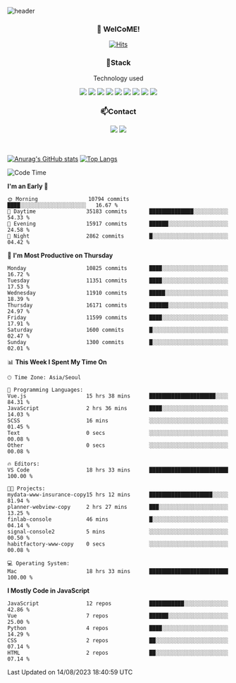 ![header](https://capsule-render.vercel.app/api?type=waving&color=gradient&height=200&text=Kyungjoon&fontAlign=70&fontAlignY=40&animation=twinkling)

<h3 align="center">👋 WelCoME!</h3>

<div align=center>
  
[![Hits](https://hits.seeyoufarm.com/api/count/incr/badge.svg?url=https%3A%2F%2Fgithub.com%2Fuvula6921&count_bg=%2322BAC9&title_bg=%23827F7F&icon=iconify.svg&icon_color=%2325A27F&title=visits&edge_flat=false)](https://hits.seeyoufarm.com)
  
</div>
<h3 align="center">📌Stack</h3>
<p align="center">Technology used</p>
<div align="center"><img src="https://img.shields.io/badge/HTML5-E34F26?style=flat-square&logo=HTML5&logoColor=white"></img> <img src="https://img.shields.io/badge/CSS3-0A84FF?style=flat-square&logo=CSS3&logoColor=white"></img> <img src="https://img.shields.io/badge/JavaScript-FFCD11?style=flat-square&logo=JavaScript&logoColor=white"></img> <img src="https://img.shields.io/badge/React-00BCF6?style=flat-square&logo=React&logoColor=white"></img> <img src="https://img.shields.io/badge/jQuery-3655FF?style=flat-square&logo=jQuery&logoColor=white"></img> <img src="https://img.shields.io/badge/Ruby-E0115F?style=flat-square&logo=Ruby&logoColor=white"></img> <img src="https://img.shields.io/badge/Python-4B8BBE?style=flat-square&logo=Python&logoColor=white"></img> <img src="https://img.shields.io/badge/Vue-4FC08D?style=flat-square&logo=Vue.js&logoColor=white"></img> <img src="https://img.shields.io/badge/Nuxt-00DC82?style=flat-square&logo=Nuxt.js&logoColor=white"></img></div>

<h3 align="center">📫Contact</h3>
<div align="center"><a href="https://velog.io/@uvula6921/"><img src="https://img.shields.io/badge/Blog-20c997?style=flat-square&logo=V&logoColor=white"/></a> <a href="pkj6921@gmail.com"><img src="https://img.shields.io/badge/Gmail-EA4335?style=flat-square&logo=Gmail&logoColor=white"/></a></div>
<br>
<br>

[![Anurag's GitHub stats](https://github-readme-stats.vercel.app/api?username=uvula6921&hide=stars,issues&show_icons=true&count_private=true&theme=tokyonight)](https://github.com/anuraghazra/github-readme-stats)
[![Top Langs](https://github-readme-stats.vercel.app/api/top-langs/?username=uvula6921&hide=css,jupyter%20notebook,html&exclude_repo=uvula6921,uvula6921.github.io&layout=compact&langs_count=8)](https://github.com/anuraghazra/github-readme-stats)

<!--START_SECTION:waka-->
![Code Time](http://img.shields.io/badge/Code%20Time-1%2C776%20hrs%2038%20mins-blue)

**I'm an Early 🐤** 

```text
🌞 Morning                10794 commits       ████░░░░░░░░░░░░░░░░░░░░░   16.67 % 
🌆 Daytime                35183 commits       ██████████████░░░░░░░░░░░   54.33 % 
🌃 Evening                15917 commits       ██████░░░░░░░░░░░░░░░░░░░   24.58 % 
🌙 Night                  2862 commits        █░░░░░░░░░░░░░░░░░░░░░░░░   04.42 % 
```
📅 **I'm Most Productive on Thursday** 

```text
Monday                   10825 commits       ████░░░░░░░░░░░░░░░░░░░░░   16.72 % 
Tuesday                  11351 commits       ████░░░░░░░░░░░░░░░░░░░░░   17.53 % 
Wednesday                11910 commits       █████░░░░░░░░░░░░░░░░░░░░   18.39 % 
Thursday                 16171 commits       ██████░░░░░░░░░░░░░░░░░░░   24.97 % 
Friday                   11599 commits       ████░░░░░░░░░░░░░░░░░░░░░   17.91 % 
Saturday                 1600 commits        █░░░░░░░░░░░░░░░░░░░░░░░░   02.47 % 
Sunday                   1300 commits        █░░░░░░░░░░░░░░░░░░░░░░░░   02.01 % 
```


📊 **This Week I Spent My Time On** 

```text
🕑︎ Time Zone: Asia/Seoul

💬 Programming Languages: 
Vue.js                   15 hrs 38 mins      █████████████████████░░░░   84.31 % 
JavaScript               2 hrs 36 mins       ████░░░░░░░░░░░░░░░░░░░░░   14.03 % 
SCSS                     16 mins             ░░░░░░░░░░░░░░░░░░░░░░░░░   01.45 % 
Text                     0 secs              ░░░░░░░░░░░░░░░░░░░░░░░░░   00.08 % 
Other                    0 secs              ░░░░░░░░░░░░░░░░░░░░░░░░░   00.08 % 

🔥 Editors: 
VS Code                  18 hrs 33 mins      █████████████████████████   100.00 % 

🐱‍💻 Projects: 
mydata-www-insurance-copy15 hrs 12 mins      ████████████████████░░░░░   81.94 % 
planner-webview-copy     2 hrs 27 mins       ███░░░░░░░░░░░░░░░░░░░░░░   13.25 % 
finlab-console           46 mins             █░░░░░░░░░░░░░░░░░░░░░░░░   04.14 % 
signal-console2          5 mins              ░░░░░░░░░░░░░░░░░░░░░░░░░   00.50 % 
habitfactory-www-copy    0 secs              ░░░░░░░░░░░░░░░░░░░░░░░░░   00.08 % 

💻 Operating System: 
Mac                      18 hrs 33 mins      █████████████████████████   100.00 % 
```

**I Mostly Code in JavaScript** 

```text
JavaScript               12 repos            ███████████░░░░░░░░░░░░░░   42.86 % 
Vue                      7 repos             ██████░░░░░░░░░░░░░░░░░░░   25.00 % 
Python                   4 repos             ████░░░░░░░░░░░░░░░░░░░░░   14.29 % 
CSS                      2 repos             ██░░░░░░░░░░░░░░░░░░░░░░░   07.14 % 
HTML                     2 repos             ██░░░░░░░░░░░░░░░░░░░░░░░   07.14 % 
```




 Last Updated on 14/08/2023 18:40:59 UTC
<!--END_SECTION:waka-->
